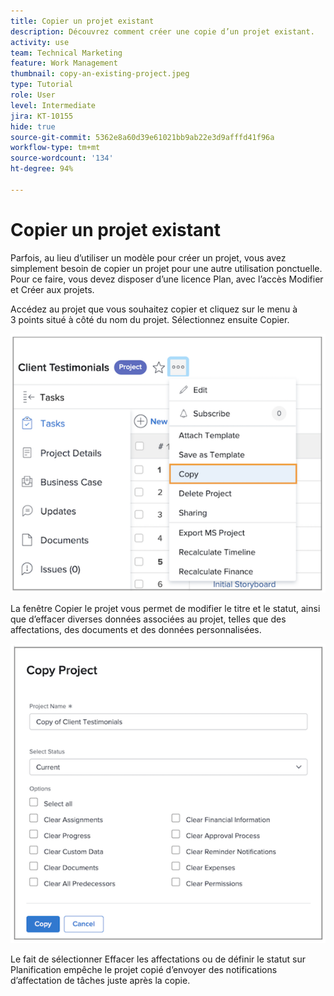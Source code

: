 ```yaml
---
title: Copier un projet existant
description: Découvrez comment créer une copie d’un projet existant.
activity: use
team: Technical Marketing
feature: Work Management
thumbnail: copy-an-existing-project.jpeg
type: Tutorial
role: User
level: Intermediate
jira: KT-10155
hide: true
source-git-commit: 5362e8a60d39e61021bb9ab22e3d9afffd41f96a
workflow-type: tm+mt
source-wordcount: '134'
ht-degree: 94%

---
```


# Copier un projet existant

Parfois, au lieu d’utiliser un modèle pour créer un projet, vous avez simplement besoin de copier un projet pour une autre utilisation ponctuelle. Pour ce faire, vous devez disposer d’une licence Plan, avec l’accès Modifier et Créer aux projets.

Accédez au projet que vous souhaitez copier et cliquez sur le menu à 3 points situé à côté du nom du projet. Sélectionnez ensuite Copier.

![Option de menu Copier le projet](assets/copy-existing-01.png)

La fenêtre Copier le projet vous permet de modifier le titre et le statut, ainsi que d’effacer diverses données associées au projet, telles que des affectations, des documents et des données personnalisées.

![Copier les options du projet](assets/copy-existing-02.png)


Le fait de sélectionner Effacer les affectations ou de définir le statut sur Planification empêche le projet copié d’envoyer des notifications d’affectation de tâches juste après la copie.
